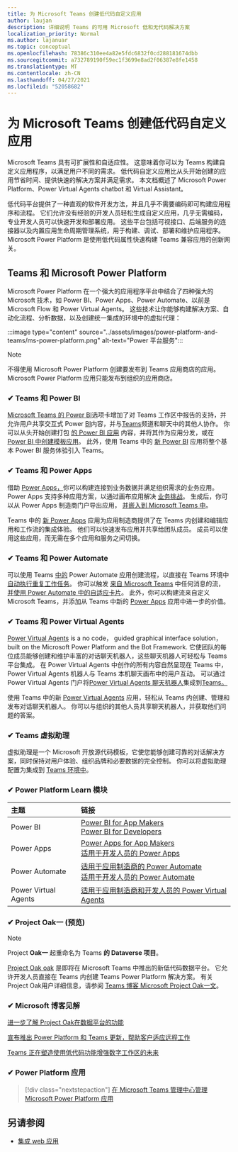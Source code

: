 ```yaml
---
title: 为 Microsoft Teams 创建低代码自定义应用
author: laujan
description: 详细说明 Teams 的可用 Microsoft 低和无代码解决方案
localization_priority: Normal
ms.author: lajanuar
ms.topic: conceptual
ms.openlocfilehash: 78386c310ee4a82e5fdc6832f0cd288181674dbb
ms.sourcegitcommit: a732789190f59ec1f3699e8ad2f06387e8fe1458
ms.translationtype: MT
ms.contentlocale: zh-CN
ms.lasthandoff: 04/27/2021
ms.locfileid: "52058682"
---
```

# <a name="create-low-code-custom-apps-for-microsoft-teams"></a>为 Microsoft Teams 创建低代码自定义应用

Microsoft Teams 具有可扩展性和自适应性。 这意味着你可以为 Teams 构建自定义应用程序，以满足用户不同的需求。 低代码自定义应用比从头开始创建的应用节省时间、提供快速的解决方案并满足需求。 本文档概述了 Microsoft Power Platform、Power Virtual Agents chatbot 和 Virtual Assistant。

低代码平台提供了一种直观的软件开发方法，并且几乎不需要编码即可构建应用程序和流程。 它们允许没有经验的开发人员轻松生成自定义应用，几乎无需编码，专业开发人员可以快速开发和部署应用。 这些平台包括可视接口、后端服务的连接器以及内置应用生命周期管理系统，用于构建、调试、部署和维护应用程序。 Microsoft Power Platform 是使用低代码属性快速构建 Teams 兼容应用的创新网关。

## <a name="teams-and-microsoft-power-platform"></a>Teams 和 Microsoft Power Platform

Microsoft Power Platform 在一个强大的应用程序平台中结合了四种强大的 Microsoft 技术，如 Power BI、Power Apps、Power Automate、以前是 Microsoft Flow 和 Power Virtual Agents。 这些技术让你能够构建解决方案、自动化流程、分析数据，以及创建统一集成的环境中的虚拟代理：

:::image type="content" source="../assets/images/power-platform-and-teams/ms-power-platform.png" alt-text="Power 平台服务":::

> [!NOTE]
> 不得使用 Microsoft Power Platform 创建要发布到 Teams 应用商店的应用。 Microsoft Power Platform 应用只能发布到组织的应用商店。

### <a name="-teams-and-power-bi"></a>✔ Teams 和 Power BI

[Microsoft Teams 的 Power BI](https://powerbi.microsoft.com/blog/announcing-new-power-bi-tab-for-microsoft-teams/)选项卡增加了对 Teams 工作区中报告的支持，并允许用户共享交互式 Power [BI](/power-bi/collaborate-share/service-embed-report-microsoft-teams)内容，并与[Teams](/power-bi/collaborate-share/service-collaborate-microsoft-teams)频道和聊天中的其他人协作。 你可以从头开始创建打包 [的 Power BI 应用](/power-bi/collaborate-share/service-create-distribute-apps) 内容，并将其作为应用分发，或在 [Power BI 中创建模板应用](/connect-data/service-template-apps-create)。 此外，使用 Teams 中的 [新 Power BI](https://go.microsoft.com/fwlink/?linkid=2143643) 应用将整个基本 Power BI 服务体验引入 Teams。

### <a name="-teams-and-power-apps"></a>✔ Teams 和 Power Apps

借助 [Power Apps，](/powerapps/powerapps-overview)你可以构建连接到业务数据并满足组织需求的业务应用。  Power Apps 支持多种应用方案，以通过画布应用解决 [业务挑战](/powerapps/maker/#canvas-apps)。 生成后，你可以从 Power Apps 制造商门户导出应用， [并嵌入到 Microsoft Teams 中](/power-platform/admin/embed-app-teams)。

Teams 中的 [新 Power Apps](https://go.microsoft.com/fwlink/?linkid=2143374) 应用为应用制造商提供了在 Teams 内创建和编辑应用和工作流的集成体验。 他们可以快速发布应用并共享给团队成员。 成员可以使用这些应用，而无需在多个应用和服务之间切换。

### <a name="-teams-and-power-automate"></a>✔ Teams 和 Power Automate

可以使用 Teams [中的](https://flow.microsoft.com/connectors/shared_teams/microsoft-teams/) Power Automate 应用创建流程，以直接在 Teams 环境中 [自动执行重复工作任务](/power-automate/flows-teams)。 你可以触发 [来自 Microsoft Teams](/power-automate/trigger-flow-teams-message) 中任何消息的流， [并使用 Power Automate 中的自适应卡片](/power-automate/create-adaptive-cards)。 此外，你可以构建流来自定义 Microsoft Teams，并添加从 Teams 中新的 [Power Apps](https://go.microsoft.com/fwlink/?linkid=2143539) 应用中进一步的价值。

### <a name="-teams-and-power-virtual-agents"></a>✔ Teams 和 Power Virtual Agents

[Power Virtual Agents](/power-virtual-agents/fundamentals-what-is-power-virtual-agents) is a no code， guided graphical interface solution， built on the Microsoft Power Platform and the Bot Framework. 它使团队的每位成员能够创建和维护丰富的对话聊天机器人，这些聊天机器人可轻松与 Teams 平台集成。 在 Power Virtual Agents 中创作的所有内容自然呈现在 Teams 中，Power Virtual Agents 机器人与 Teams 本机聊天画布中的用户互动。 可以通过 Power Virtual Agents 门户将[Power Virtual Agents 聊天机器人](/power-virtual-agents/publication-add-bot-to-microsoft-teams)集成到[Teams。](https://powervirtualagents.microsoft.com)

使用 Teams 中的新 [Power Virtual Agents](https://aka.ms/pva-teams-docs) 应用，轻松从 Teams 内创建、管理和发布对话聊天机器人。 你可以与组织的其他人员共享聊天机器人，并获取他们问题的答案。

### <a name="-virtual-assistant-for-teams"></a>✔ Teams 虚拟助理

虚拟助理是一个 Microsoft 开放源代码模板，它使您能够创建可靠的对话解决方案，同时保持对用户体验、组织品牌和必要数据的完全控制。 你可以将虚拟助理配置为集成到 [Teams 环境中](https://microsoft.github.io/botframework-solutions/clients-and-channels/tutorials/enable-teams/1-intro)。 

### <a name="-power-platform-learn-modules"></a>✔ Power Platform Learn 模块

|  主题  |  链接  |
|:---------|:----------------------|
|Power BI|[Power BI for App Makers](/learn/browse/?expanded=power-platform&products=power-bi&roles=maker)</br>[Power BI for Developers](/learn/browse/?expanded=power-platform&products=power-bi&roles=developer)|
|Power Apps|[Power Apps for App Makers](/learn/browse/?products=power-apps&roles=maker)</br>[适用于开发人员的 Power Apps](/learn/browse/?products=power-apps)|
|Power Automate|[适用于应用制造商的 Power Automate](/learn/browse/?expanded=power-platform&products=power-automate&roles=maker)</br>[适用于开发人员的 Power Automate](/learn/browse/?expanded=power-platform&products=power-automate&roles=developer)|
|Power Virtual Agents|[适用于应用制造商和开发人员的 Power Virtual Agents](/learn/browse/?products=power-virtual-agents&expanded=power-platform&roles=maker)|

### <a name="-project-oakdale-preview"></a>✔ Project Oak一 (预览) 

> [!NOTE]
> Project **Oak一** 起重命名为 Teams **的 Dataverse 项目**。

[Project Oak oak](https://techcommunity.microsoft.com/t5/microsoft-teams-blog/teams-is-shaping-the-future-of-work-with-low-code-features-to/ba-p/1507180
) 是即将在 Microsoft Teams 中推出的新低代码数据平台。 它允许开发人员直接在 Teams 内创建 Teams Power Platform 解决方案。 有关 Project Oak用户详细信息，请参阅 [Teams 博客 Microsoft Project Oak一文](https://powerapps.microsoft.com/blog/introducing-project-oakdale-a-new-low-code-data-platform-for-microsoft-teams)。

### <a name="-microsoft-blog-insights"></a>✔ Microsoft 博客见解

[进一步了解 Project Oak在数据平台的功能](https://powerapps.microsoft.com/blog/a-closer-look-at-data-platform-capabilities-in-project-oakdale/)

[宣布推出 Power Platform 和 Teams 更新，帮助客户适应远程工作](https://cloudblogs.microsoft.com/powerplatform/2020/05/19/announcing-power-platform-and-teams-updates-to-help-customers-adapt-to-remote-work/)

[Teams 正在塑造使用低代码功能增强数字工作区的未来](https://techcommunity.microsoft.com/t5/microsoft-teams-blog/teams-is-shaping-the-future-of-work-with-low-code-features-to/ba-p/1507180)

### <a name="-managing-power-platform-apps"></a>✔ Power Platform 应用

> [!div class="nextstepaction"]
> [在 Microsoft Teams 管理中心管理 Microsoft Power Platform 应用](/microsoftteams/manage-power-platform-apps)

## <a name="see-also"></a>另请参阅

- [集成 web 应用](~/samples/integrate-web-apps-overview.md)